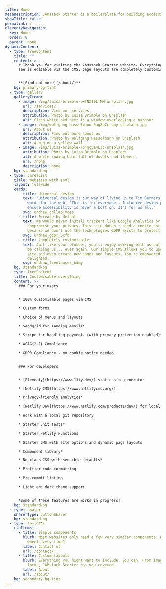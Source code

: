 ```yaml
---
title: Home
metaDescription: JAMstack Starter is a boilerplate for building accessible static sites with Eleventy and Netlify CMS
showTitle: false
permalink: /
eleventyNavigation:
  key: Home
  order: 0
  parent: none
dynamicContent:
  - type: freeContent
    title: ""
    content: >-
      # Thank you for visiting the JAMstack Starter website. Everything you can
      see is editable via the CMS; page layouts are completely customisable.


      **[Find out more](/about/)**
    bg: primary-bg-tint
  - type: gallery
    galleryItems:
      - image: /img/luisa-brimble-eXlNXI0LfMM-unsplash.jpg
        url: /services/
        description: View our services
        attribution: Photo by Luisa Brimble on Unsplash
        alt: Clean white bed next to a window overlooking a harbour
      - image: /img/wolfgang-hasselmann-5ag8p7cruny-unsplash.jpg
        url: About us
        description: Find out more about us
        attribution: Photo by Wolfgang Hasselmann on Unsplash
        alt: A bug on a yellow wall
      - image: /img/luisa-brimble-Fp4qcya4L3c-unsplash.jpg
        attribution: Photo by Luisa Brimble on Unsplash
        alt: A white rowing boat full of duvets and flowers
        url: /none
        description: None
    bg: standard-bg
  - type: cardsList
    title: Websites with soul
    layout: fullWide
    cards:
      - title: Universal design
        text: "Universal design is our way of living up to Tim Berners Lee's founding
          words for the web: 'This is for everyone'. Inclusive design principles
          ensure accessibility is never a bolt on. It's for us all."
        svg: undraw_collab_8oes
      - title: Private by default
        text: We would never install trackers like Google Analytics or do anything to
          compromise your privacy. This site doesn't need a cookie notice
          because we don't use the technologies GDPR exists to protect you from.
        svg: undraw_gdpr_3xfb
      - title: Completely customisable
        text: Just like your plumber, you'll enjoy working with us but you don't want to
          be calling us... ever again. Our simple CMS allows you to update your
          site and even create new pages and layouts. You're empowered. We're
          delighted.
        svg: undraw_freelancer_b0my
    bg: standard-bg
  - type: freeContent
    title: Customisable everything
    content: >-
      ### For your users


      * 100% customisable pages via CMS

      * Custom forms

      * Choice of menus and layouts

      * Sendgrid for sending emails*

      * Stripe for handling payments (with privacy protection enabled)*

      * WCAG(2.1) Compliance

      * GDPR Compliance - no cookie notice needed


      ### For developers


      * [Eleventy](https://www.11ty.dev/) static site generator

      * [Netlify CMS](https://www.netlifycms.org/) 

      * Privacy-friendly analytics*

      * [Netlify Dev](https://www.netlify.com/products/dev/) for local functions and forms

      * Work with a local git repository

      * Starter unit tests*

      * Starter Netlify Functions

      * Starter CMS with site options and dynamic page layouts

      * Component library*

      * No-class CSS with sensible defaults*

      * Prettier code formatting

      * Pre-commit linting

      * Light and dark theme support


      *Some of these features are works in progress! 
    bg: standard-bg
  - type: sharer
    sharerType: buttonSharer
    bg: standard-bg
  - type: textCTAs
    ctaItems:
      - title: Simple components
        blurb: Most websites only need a few very similar components. Why re-invent the
          wheel every time?
        label: Contact us
        url: /contact/
      - title: Custom layouts
        blurb: Everything you might want to include, you can. From image galleries to
          forms, JAMstack Starter has you covered.
        label: About
        url: /about/
    bg: secondary-bg-tint
---
```

